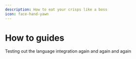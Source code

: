 ```yaml
---
description: How to eat your crisps like a boss
icon: face-hand-yawn
---
```


# How to guides

Testing out the language integration again and again and again
